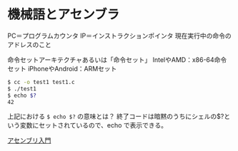 # 機械語とアセンブラ

PC＝プログラムカウンタ
IP＝インストラクションポインタ
現在実行中の命令のアドレスのこと

命令セットアーキテクチャあるいは「命令セット」
IntelやAMD：x86-64命令セット
iPhoneやAndroid：ARMセット

```bash
$ cc -o test1 test1.c
$ ./test1
$ echo $?
42
```

上記における `$ echo $?` の意味とは？
終了コードは暗黙のうちにシェルの$?という変数にセットされているので、echo で表示できる。

[アセンブリ入門](intro-assembly.md)

